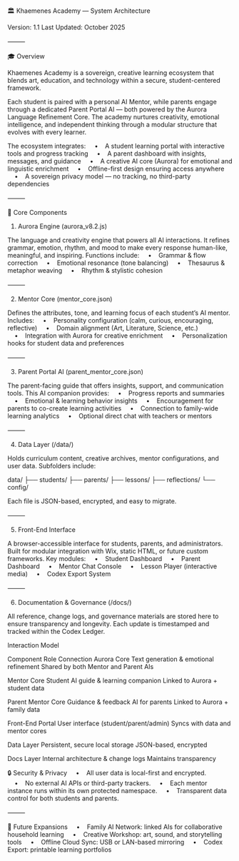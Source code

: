 🏛️ Khaemenes Academy — System Architecture

Version: 1.1
Last Updated: October 2025

⸻

🎓 Overview

Khaemenes Academy is a sovereign, creative learning ecosystem that blends art, education, and technology within a secure, student-centered framework.

Each student is paired with a personal AI Mentor, while parents engage through a dedicated Parent Portal AI — both powered by the Aurora Language Refinement Core.
The academy nurtures creativity, emotional intelligence, and independent thinking through a modular structure that evolves with every learner.

The ecosystem integrates:
    •    A student learning portal with interactive tools and progress tracking
    •    A parent dashboard with insights, messages, and guidance
    •    A creative AI core (Aurora) for emotional and linguistic enrichment
    •    Offline-first design ensuring access anywhere
    •    A sovereign privacy model — no tracking, no third-party dependencies

⸻

🧩 Core Components

1. Aurora Engine (aurora_v8.2.js)

The language and creativity engine that powers all AI interactions.
It refines grammar, emotion, rhythm, and mood to make every response human-like, meaningful, and inspiring.
Functions include:
    •    Grammar & flow correction
    •    Emotional resonance (tone balancing)
    •    Thesaurus & metaphor weaving
    •    Rhythm & stylistic cohesion

⸻

2. Mentor Core (mentor_core.json)

Defines the attributes, tone, and learning focus of each student’s AI mentor.
Includes:
    •    Personality configuration (calm, curious, encouraging, reflective)
    •    Domain alignment (Art, Literature, Science, etc.)
    •    Integration with Aurora for creative enrichment
    •    Personalization hooks for student data and preferences

⸻

3. Parent Portal AI (parent_mentor_core.json)

The parent-facing guide that offers insights, support, and communication tools.
This AI companion provides:
    •    Progress reports and summaries
    •    Emotional & learning behavior insights
    •    Encouragement for parents to co-create learning activities
    •    Connection to family-wide learning analytics
    •    Optional direct chat with teachers or mentors

⸻

4. Data Layer (/data/)

Holds curriculum content, creative archives, mentor configurations, and user data.
Subfolders include:


data/
├── students/
├── parents/
├── lessons/
├── reflections/
└── config/


Each file is JSON-based, encrypted, and easy to migrate.

⸻

5. Front-End Interface

A browser-accessible interface for students, parents, and administrators.
Built for modular integration with Wix, static HTML, or future custom frameworks.
Key modules:
    •    Student Dashboard
    •    Parent Dashboard
    •    Mentor Chat Console
    •    Lesson Player (interactive media)
    •    Codex Export System

⸻

6. Documentation & Governance (/docs/)

All reference, change logs, and governance materials are stored here to ensure transparency and longevity.
Each update is timestamped and tracked within the Codex Ledger.


Interaction Model

Component
Role
Connection
Aurora Core
Text generation & emotional refinement
Shared by both Mentor and Parent AIs

Mentor Core
Student AI guide & learning companion
Linked to Aurora + student data

Parent Mentor Core
Guidance & feedback AI for parents
Linked to Aurora + family data

Front-End Portal
User interface (student/parent/admin)
Syncs with data and mentor cores

Data Layer
Persistent, secure local storage
JSON-based, encrypted

Docs Layer
Internal architecture & change logs
Maintains transparency



🔒 Security & Privacy
    •    All user data is local-first and encrypted.
    •    No external AI APIs or third-party trackers.
    •    Each mentor instance runs within its own protected namespace.
    •    Transparent data control for both students and parents.

⸻

🌱 Future Expansions
    •    Family AI Network: linked AIs for collaborative household learning
    •    Creative Workshop: art, sound, and storytelling tools
    •    Offline Cloud Sync: USB or LAN-based mirroring
    •    Codex Export: printable learning portfolios

